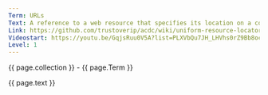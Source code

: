 ```yaml
---
Term: URLs
Text: A reference to a web resource that specifies its location on a computer network and a mechanism for retrieving it
Link: https://github.com/trustoverip/acdc/wiki/uniform-resource-locator-(URL)
Videostart: https://youtu.be/GqjsRuu0V5A?list=PLXVbQu7JH_LHVhs0rZ9Bb8ocyKlPljkaG&t=33m00s
Level: 1
---
```


{{ page.collection }} - {{ page.Term }}

   {{ page.text }}

